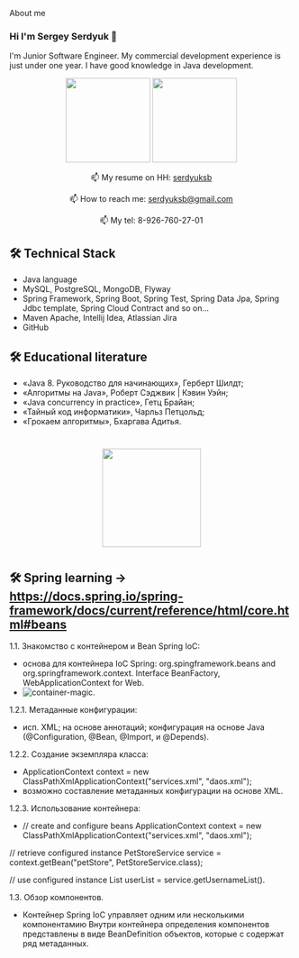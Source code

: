 About me
### Hi I'm Sergey Serdyuk 👋

I'm Junior Software Engineer. My commercial development experience is just under one year. I have good knowledge in Java development. 
<p align='center'>
   <a href="https://github-readme-stats.vercel.app/api?username=serdyuksb1982&show_icons=true&count_private=true"><img
           height=150
           src="https://github-readme-stats.vercel.app/api?username=serdyuksb1982&show_icons=true&count_private=true"/></a>
   <a href="https://github.com/serdyuksb1982/serdyuksb1982/edit/serdyuksb1982/a/github-readme-stats"><img height=150
                                                                  src="https://github-readme-stats.vercel.app/api/top-langs/?username=serdyuksb1982&layout=compact"/></a>
</p>


<p align='center'>
   📫 My resume on HH: <a href="https://mytischi.hh.ru/resume/3ad4d79dff0976e8260039ed1f4f756e6d6265">serdyuksb</a>     
</p>

<p align='center'>
   📫 How to reach me: <a href='mailto:serdyuksb@gmail.com'>serdyuksb@gmail.com</a>     
</p>

<p align='center'>    
   📫 My tel: 8-926-760-27-01
</p>


## 🛠 Technical Stack
*   Java language
*   MySQL, PostgreSQL, MongoDB, Flyway
*   Spring Framework, Spring Boot, Spring Test, Spring Data Jpa, Spring Jdbc template, Spring Cloud Contract and so on...
*   Maven Apache, Intellij Idea, Atlassian Jira
*   GitHub

## 🛠 Educational literature
*   «Java 8. Руководство для начинающих», Герберт Шилдт;
*   «Алгоритмы на Java», Роберт Сэджвик | Кэвин Уэйн;
*   «Java concurrency in practice», Гетц Брайан;
*   «Тайный код информатики», Чарльз Петцольд;
*   «Грокаем алгоритмы», Бхаргава Адитья.


<div align="center" style="margin: 40px 0">
   <a href="https://github.com/serdyuksb1982&/github-profile-views-counter">
       <img width="175px" src="https://komarev.com/ghpvc/?username=serdyuksb1982&&color=DE002D">
   </a>
</div>

## 🛠 Spring learning -> https://docs.spring.io/spring-framework/docs/current/reference/html/core.html#beans
1.1. Знакомство с контейнером и Bean Spring IoC:
  * основа для контейнера IoC Spring: org.spingframework.beans and org.springframework.context. Interface BeanFactory, WebApplicationContext for Web.
  *  ![container-magic](https://user-images.githubusercontent.com/92222969/216593994-1559644f-7fb1-4130-aa6b-058c9d69b6d6.png).
  
1.2.1. Метаданные конфигурации:
  * исп. XML; на основе аннотаций; конфигурация на основе Java (@Configuration, @Bean, @Import, и @Depends).
  
1.2.2. Создание экземпляра класса:
  * ApplicationContext context = new ClassPathXmlApplicationContext("services.xml", "daos.xml");
  * возможно составление метаданных конфигурации на основе XML.
  
1.2.3. Использование контейнера:
  * // create and configure beans
ApplicationContext context = new ClassPathXmlApplicationContext("services.xml", "daos.xml");

   // retrieve configured instance
   PetStoreService service = context.getBean("petStore", PetStoreService.class);

   // use configured instance
   List<String> userList = service.getUsernameList().
   
1.3. Обзор компонентов.
  * Контейнер Spring IoC управляет одним или несколькими компонентамию Внутри контейнера определения компонентов представлены в виде BeanDefinition объектов, которые с 
  содержат ряд метаданных.


